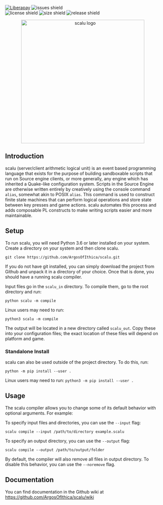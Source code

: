 [![Liberapay](https://img.shields.io/liberapay/receives/Argos.svg?logo=liberapay&style=flat-square)](https://liberapay.com/Argos/)
<img src="https://img.shields.io/github/issues/ArgosOfIthica/scalu" alt="issues shield">   
<img src="https://img.shields.io/github/license/ArgosOfIthica/scalu" alt="license shield"> 
<img src="https://img.shields.io/github/repo-size/ArgosOfIthica/scalu" alt="size shield"> 
<img src="https://img.shields.io/github/v/release/ArgosOfIthica/scalu" alt="release shield"> </p>
<p align="center">
<img src="/assets/logo.png" alt="scalu logo" width="400">

## Introduction

scalu (server/client arithmetic logical unit) is an event based programming language that exists for the purpose of building sandboxable scripts that run on Source engine clients, or more generally, any engine which has inherited a Quake-like configuration system. Scripts in the Source Engine are otherwise written entirely by creatively using the console command ```alias```, somewhat akin to POSIX ```alias```. This command is used to construct finite state machines that can perform logical operations and store state between key presses and game actions. scalu automates this process and adds composable PL constructs to make writing scripts easier and more maintainable.


## Setup

To run scalu, you will need Python 3.6 or later installed on your system. Create a directory on your system and then clone scalu.

```git clone https://github.com/ArgosOfIthica/scalu.git```

If you do not have git installed, you can simply download the project from Github and unpack it in a directory of your choice. Once that is done, you should have a running scalu compiler.

Input files go in the ```scalu_in``` directory. To compile them, go to the root directory and run: <br>

```python scalu -m compile``` <br>

Linux users may need to run: <br>

```python3 scalu -m compile``` <br>

The output will be located in a new directory called ```scalu_out```. Copy these into your configuration files; the exact location of these files will depend on platform and game.


### Standalone Install
scalu can also be used outside of the project directory. To do this, run:

```python -m pip install --user .```

Linux users may need to run:
```python3 -m pip install --user .```

## Usage
The scalu compiler allows you to change some of its default behavior with optional arguments. For example:

To specify input files and directories, you can use the `--input` flag:

```scalu compile --input /path/to/directory example.scalu```

To specify an output directory, you can use the `--output` flag:

```scalu compile --output /path/to/output/folder```

By default, the compiler will also remove all files in output directory. To disable this behavior, you can use the `--noremove` flag.

## Documentation

You can find documentation in the Github wiki at https://github.com/ArgosOfIthica/scalu/wiki

</p>
